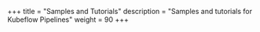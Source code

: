 +++
title = "Samples and Tutorials"
description = "Samples and tutorials for Kubeflow Pipelines"
weight = 90
+++